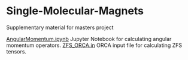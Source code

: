 # Single-Molecular-Magnets
Supplementary material for masters project

[AngularMomentum.ipynb](https://github.com/dking2003/Single-Molecular-Magnets/blob/main/AngularMomentum%20(1).ipynb) Jupyter Notebook for calculating angular momentum operators.
[ZFS_ORCA.in](https://github.com/dking2003/Single-Molecular-Magnets/blob/main/ZFS_ORCA.in) ORCA input file for calculating ZFS tensors.
